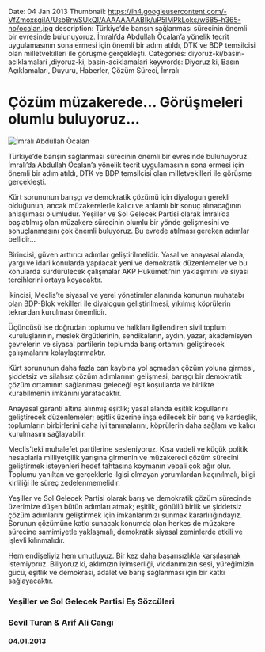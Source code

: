 Date: 04 Jan 2013
Thumbnail: https://lh4.googleusercontent.com/-VfZmoxsqiIA/Usb8rwSUkQI/AAAAAAAABIk/uP5lMPkLoks/w685-h365-no/ocalan.jpg
description: Türkiye’de barışın sağlanması sürecinin önemli bir evresinde bulunuyoruz. İmralı’da Abdullah Öcalan’a yönelik tecrit uygulamasının sona ermesi için önemli bir adım atıldı, DTK ve BDP temsilcisi olan milletvekilleri ile görüşme gerçekleşti.
Categories: diyoruz-ki/basin-aciklamalari ,diyoruz-ki, basin-aciklamalari
keywords: Diyoruz ki, Basın Açıklamaları, Duyuru, Haberler, Çözüm Süreci, İmralı

# Çözüm müzakerede… Görüşmeleri olumlu buluyoruz...

![İmralı Abdullah Öcalan](https://lh4.googleusercontent.com/-VfZmoxsqiIA/Usb8rwSUkQI/AAAAAAAABIk/uP5lMPkLoks/w685-h365-no/ocalan.jpg)


Türkiye’de barışın sağlanması sürecinin önemli bir evresinde bulunuyoruz. İmralı’da Abdullah Öcalan’a yönelik tecrit uygulamasının sona ermesi için önemli bir adım atıldı, DTK ve BDP temsilcisi olan milletvekilleri ile görüşme gerçekleşti. 

Kürt sorununun barışçı ve demokratik çözümü için diyalogun gerekli olduğunun, ancak müzakerelerle kalıcı ve anlamlı bir sonuç alınacağının anlaşılması olumludur. Yeşiller ve Sol Gelecek Partisi olarak İmralı’da başlatılmış olan müzakere sürecinin olumlu bir yönde gelişmesini ve sonuçlanmasını çok önemli buluyoruz. Bu evrede atılması gereken adımlar bellidir...

Birincisi, güven arttırıcı adımlar geliştirilmelidir. Yasal ve anayasal alanda, yargı ve idari konularda yapılacak yeni ve demokratik düzenlemeler ve bu konularda sürdürülecek çalışmalar AKP Hükümeti’nin yaklaşımını ve siyasi tercihlerini ortaya koyacaktır. 

İkincisi, Meclis’te siyasal ve yerel yönetimler alanında konunun muhatabı olan BDP-Blok vekilleri ile diyalogun geliştirilmesi, yıkılmış köprülerin tekrardan kurulması önemlidir. 

Üçüncüsü ise doğrudan toplumu ve halkları ilgilendiren sivil toplum kuruluşlarının, meslek örgütlerinin, sendikaların, aydın, yazar, akademisyen çevrelerin ve siyasal partilerin toplumda barış ortamını geliştirecek çalışmalarını kolaylaştırmaktır. 

Kürt sorununun daha fazla can kaybına yol açmadan çözüm yoluna girmesi, şiddetsiz ve silahsız çözüm adımlarının gelişmesi, barışçı bir demokratik çözüm ortamının sağlanması geleceği eşit koşullarda ve birlikte kurabilmenin imkânını yaratacaktır. 

Anayasal garanti altına alınmış eşitlik; yasal alanda eşitlik koşullarını geliştirecek düzenlemeler; eşitlik üzerine inşa edilecek bir barış ve kardeşlik, toplumların birbirlerini daha iyi tanımalarını, köprülerin daha sağlam ve kalıcı kurulmasını sağlayabilir. 

Meclis’teki muhalefet partilerine sesleniyoruz. Kısa vadeli ve küçük politik hesaplarla milliyetçilik yarışına girmenin ve müzakereci çözüm sürecini geliştirmek isteyenleri hedef tahtasına koymanın vebali çok ağır olur. Toplumu yanıltan ve gerçeklerle ilgisi olmayan yorumlardan kaçınılmalı, bilgi kirliliği ile süreç zedelenmemelidir.

Yeşiller ve Sol Gelecek Partisi olarak barış ve demokratik çözüm sürecinde üzerimize düşen bütün adımları atmak; eşitlik, gönüllü birlik ve şiddetsiz çözüm adımlarını geliştirmek için imkanlarımızı sunmak kararlılığındayız. Sorunun çözümüne katkı sunacak konumda olan herkes de müzakere sürecine samimiyetle yaklaşmalı, demokratik siyasal zeminlerde etkili ve işlevli kılınmalıdır. 

Hem endişeliyiz hem umutluyuz. Bir kez daha başarısızlıkla karşılaşmak istemiyoruz. Biliyoruz ki, aklımızın iyimserliği, vicdanımızın sesi, yüreğimizin gücü, eşitlik ve demokrasi, adalet ve barış sağlanması için bir katkı sağlayacaktır.



### Yeşiller ve Sol Gelecek Partisi Eş Sözcüleri
### Sevil Turan & Arif Ali Cangı

#### 04.01.2013
